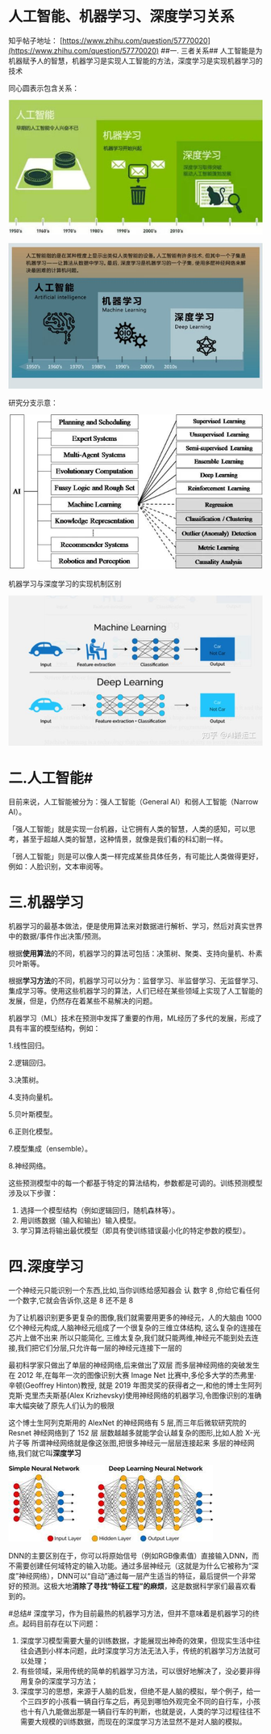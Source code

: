 # 人工智能、机器学习、深度学习关系 #
知乎帖子地址：
[https://www.zhihu.com/question/57770020](https://www.zhihu.com/question/57770020)
##一. 三者关系##
人工智能是为机器赋予人的智慧，机器学习是实现人工智能的方法，深度学习是实现机器学习的技术


同心圆表示包含关系：


![](tong.jpg)

![](tong2.jpg)


研究分支示意：


![](fangxiang.jpg)


机器学习与深度学习的实现机制区别


![](ml-dl.jpg)

# 二.人工智能#
目前来说，人工智能被分为：强人工智能（General AI）和弱人工智能（Narrow AI）。

「强人工智能」就是实现一台机器，让它拥有人类的智慧，人类的感知，可以思考，甚至于超越人类的智慧，这种情景，就像是我们看的科幻剧一样。

「弱人工智能」则是可以像人类一样完成某些具体任务，有可能比人类做得更好，例如：人脸识别，文本审阅等。


# 三.机器学习 #
机器学习的最基本做法，便是使用算法来对数据进行解析、学习，然后对真实世界中的数据/事件作出决策/预测。

根据**使用算法**的不同，机器学习的算法可包括：决策树、聚类、支持向量机、朴素贝叶斯等。

根据**学习方法**的不同，机器学习可以分为：监督学习、半监督学习、无监督学习、集成学习等。使用这些机器学习的算法，人们已经在某些领域上实现了人工智能的发展，但是，仍然存在着某些不易解决的问题。


机器学习（ML）技术在预测中发挥了重要的作用，ML经历了多代的发展，形成了具有丰富的模型结构，例如：

1.线性回归。

2.逻辑回归。

3.决策树。

4.支持向量机。

5.贝叶斯模型。

6.正则化模型。

7.模型集成（ensemble）。

8.神经网络。

这些预测模型中的每一个都基于特定的算法结构，参数都是可调的。训练预测模型涉及以下步骤：

1.  选择一个模型结构（例如逻辑回归，随机森林等）。
2.  用训练数据（输入和输出）输入模型。
3.  学习算法将输出最优模型（即具有使训练错误最小化的特定参数的模型）。


# 四.深度学习 #
一个神经元只能识别一个东西,比如,当你训练给感知器会 认 数字 8 ,你给它看任何一个数字,它就会告诉你,这是 8 还不是 8

 为了让机器识别更多更复杂的图像,我们就需要用更多的神经元，人的大脑由 1000 亿个神经元构成,人脑神经元组成了一个很复杂的三维立体结构, 这么复杂的连接在芯片上做不出来 所以只能简化, 三维太复杂,我们就只能两维,神经元不能到处去连接,我们把它们分层,只允许每一层的神经元连接下一层的

 最初科学家只做出了单层的神经网络,后来做出了双层 而多层神经网络的突破发生在 2012 年,在每年一次的图像识别大赛 Image Net 比赛中,多伦多大学的杰弗里·辛顿(Geoffrey Hinton)教授, 就是 2019 年图灵奖的获得者之一,和他的博士生阿列克斯·克里杰夫斯基(Alex Krizhevsky)使用神经网络的机器学习,令图像识别的准确率大幅突破了原先人们认为的极限 

这个博士生阿列克斯用的 AlexNet 的神经网络有 5 层,而三年后微软研究院的 Resnet 神经网络到了 152 层 层数越越多就能学会认越复杂的图形,比如人脸 X-光片子等 所谓神经网络就是像这张图,把很多神经元一层层连接起来 多层的神经网络,我们就它叫**深度学习**

![](dln.jpg)


DNN的主要区别在于，你可以将原始信号（例如RGB像素值）直接输入DNN，而不需要创建任何域特定的输入功能。通过多层神经元（这就是为什么它被称为“深度”神经网络），DNN可以“自动”通过每一层产生适当的特征，最后提供一个非常好的预测。这极大地**消除了寻找“特征工程”的麻烦**，这是数据科学家们最喜欢看到的。

#总结#
深度学习，作为目前最热的机器学习方法，但并不意味着是机器学习的终点。起码目前存在以下问题：

1. 深度学习模型需要大量的训练数据，才能展现出神奇的效果，但现实生活中往往会遇到小样本问题，此时深度学习方法无法入手，传统的机器学习方法就可以处理；
2. 有些领域，采用传统的简单的机器学习方法，可以很好地解决了，没必要非得用复杂的深度学习方法；
3. 深度学习的思想，来源于人脑的启发，但绝不是人脑的模拟，举个例子，给一个三四岁的小孩看一辆自行车之后，再见到哪怕外观完全不同的自行车，小孩也十有八九能做出那是一辆自行车的判断，也就是说，人类的学习过程往往不需要大规模的训练数据，而现在的深度学习方法显然不是对人脑的模拟。
